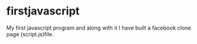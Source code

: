 # firstjavascript
My first javascript program and along with it I have built a facebook clone page (script.js)file.
